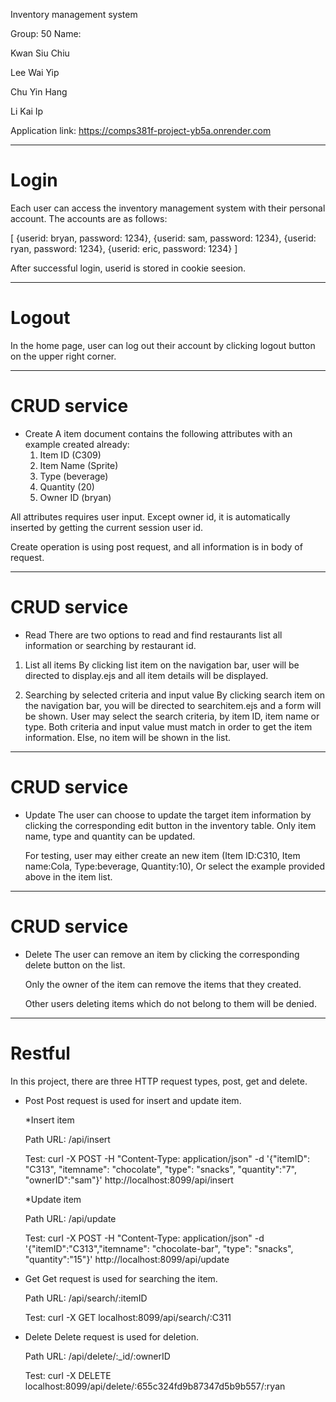 Inventory management system

Group: 50
Name:

Kwan Siu Chiu

Lee Wai Yip

Chu Yin Hang

Li Kai Ip


Application link: https://comps381f-project-yb5a.onrender.com

********************************************
# Login
Each user can access the inventory management system with their personal account.
The accounts are as follows:

[
	{userid: bryan, password: 1234},
	{userid: sam, password: 1234},
	{userid: ryan, password: 1234},
	{userid: eric, password: 1234}
]

After successful login, userid is stored in cookie seesion.

********************************************
# Logout
In the home page, user can log out their account by clicking logout button on the upper right corner.

********************************************
# CRUD service
- Create
	A item document contains the following attributes with an example created already: 
	1)	Item ID (C309)
	2)	Item Name (Sprite)
	3)	Type (beverage)
	4)	Quantity (20)
	5)	Owner ID (bryan)

All attributes requires user input. Except owner id, it is automatically inserted by getting the current session user id.

Create operation is using post request, and all information is in body of request.

********************************************
# CRUD service
- Read
  There are two options to read and find restaurants list all information or searching by restaurant id.

1) List all items
	By clicking list item on the navigation bar, user will be directed to display.ejs and all item details will be displayed.

2) Searching by selected criteria and input value
	By clicking search item on the navigation bar, you will be directed to searchitem.ejs and a form will be shown.
	User may select the search criteria, by item ID, item name or type.
	Both criteria and input value must match in order to get the item information.
	Else, no item will be shown in the list.

********************************************
# CRUD service
- Update
	The user can choose to update the target item information by clicking the corresponding edit button in the inventory table.
	Only item name, type and quantity can be updated. 

	For testing, user may either create an new item (Item ID:C310, Item name:Cola, Type:beverage, Quantity:10),
	Or select the example provided above in the item list.

********************************************
# CRUD service
- Delete
	The user can remove an item by clicking the corresponding delete button on the list.

	Only the owner of the item can remove the items that they created.

	Other users deleting items which do not belong to them will be denied.

********************************************
# Restful
In this project, there are three HTTP request types, post, get and delete.
- Post 
	Post request is used for insert and update item.

	*Insert item
  
	Path URL: /api/insert

	Test: curl -X POST -H "Content-Type: application/json" -d '{"itemID": "C313", "itemname": "chocolate", "type": "snacks", "quantity":"7", "ownerID":"sam"}' http://localhost:8099/api/insert

	*Update item
  
  	Path URL: /api/update
  
  	Test: curl -X POST -H "Content-Type: application/json" -d '{"itemID":"C313","itemname": "chocolate-bar", "type": "snacks", "quantity":"15"}' http://localhost:8099/api/update

- Get
	Get request is used for searching the item.

	Path URL: /api/search/:itemID

	Test: curl -X GET localhost:8099/api/search/:C311

- Delete
	Delete request is used for deletion.

	Path URL: /api/delete/:_id/:ownerID

	Test: curl -X DELETE localhost:8099/api/delete/:655c324fd9b87347d5b9b557/:ryan

